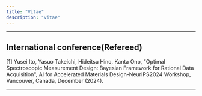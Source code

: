 ```yaml
---
title: "Vitae"
description: "vitae"
---
```


---

## International conference(Refereed)
[1] Yusei Ito, Yasuo Takeichi, Hideitsu Hino, Kanta Ono, "Optimal Spectroscopic Measurement Design: Bayesian Framework for Rational Data Acquisition", AI for Accelerated Materials Design-NeurIPS2024 Workshop, Vancouver, Canada, December (2024).

---